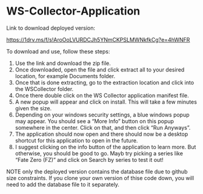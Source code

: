 # WS-Collector-Application

Link to download deployed version:

https://1drv.ms/f/s!AroOoLVURDCJh5YNmCKPSLMWNkfkCg?e=4hWNFR

To download and use, follow these steps:
1.	Use the link and download the zip file.
2.	Once downloaded, open the file and click extract all to your desired location, for example Documents folder.
3.	Once that is done extracting, go to the extraction location and click into the WSCollector folder.
4.	Once there double click on the WS Collector application manifest file.
5.	A new popup will appear and click on install. This will take a few minutes given the size.
6.	Depending on your windows security settings, a blue windows popup may appear. You should see a “More Info” button on this popup somewhere in the center. Click on that, and then click “Run Anyways”.
7.	The application should now open and there should now be a desktop shortcut for this application to open in the future.
8.	I suggest clicking on the info button of the application to learn more. But otherwise, you should be good to go. Mayb try picking a series like “Fate Zero (FZ)” and click on Search by series to test it out!

NOTE only the deployed version contains the database file due to github size constraints. If you clone your own version of thise code down, you will need to add the database file to it separately.
